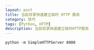 ```yaml
---
layout: post
title: 当前目录快速建立临时 HTTP 服务
category: 技巧
tags: [Python, HTTP]
description: 当前目录快速建立临时HTTP服务
---
```


```
python -m SimpleHTTPServer 8000
```
